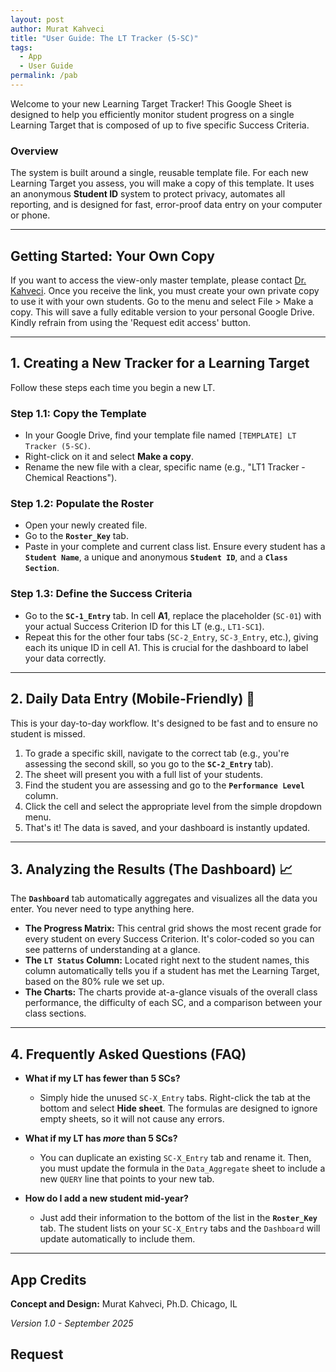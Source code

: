 ```yaml
---
layout: post
author: Murat Kahveci
title: "User Guide: The LT Tracker (5-SC)"
tags:
  - App
  - User Guide
permalink: /pab
---
```


Welcome to your new Learning Target Tracker! This Google Sheet is designed to help you efficiently monitor student progress on a single Learning Target that is composed of up to five specific Success Criteria.

### Overview
The system is built around a single, reusable template file. For each new Learning Target you assess, you will make a copy of this template. It uses an anonymous **Student ID** system to protect privacy, automates all reporting, and is designed for fast, error-proof data entry on your computer or phone.

---

## Getting Started: Your Own Copy

If you want to access the view-only master template, please contact [Dr. Kahveci](/contact). Once you receive the link, you must create your own private copy to use it with your own students. Go to the menu and select File > Make a copy. This will save a fully editable version to your personal Google Drive. Kindly refrain from using the 'Request edit access' button.

---

## 1. Creating a New Tracker for a Learning Target

Follow these steps each time you begin a new LT.

### Step 1.1: Copy the Template
* In your Google Drive, find your template file named `[TEMPLATE] LT Tracker (5-SC)`.
* Right-click on it and select **Make a copy**.
* Rename the new file with a clear, specific name (e.g., "LT1 Tracker - Chemical Reactions").

### Step 1.2: Populate the Roster
* Open your newly created file.
* Go to the **`Roster_Key`** tab.
* Paste in your complete and current class list. Ensure every student has a **`Student Name`**, a unique and anonymous **`Student ID`**, and a **`Class Section`**.

### Step 1.3: Define the Success Criteria
* Go to the **`SC-1_Entry`** tab. In cell **A1**, replace the placeholder (`SC-01`) with your actual Success Criterion ID for this LT (e.g., `LT1-SC1`).
* Repeat this for the other four tabs (`SC-2_Entry`, `SC-3_Entry`, etc.), giving each its unique ID in cell A1. This is crucial for the dashboard to label your data correctly.

---

## 2. Daily Data Entry (Mobile-Friendly) 📱

This is your day-to-day workflow. It's designed to be fast and to ensure no student is missed.

1.  To grade a specific skill, navigate to the correct tab (e.g., you're assessing the second skill, so you go to the **`SC-2_Entry`** tab).
2.  The sheet will present you with a full list of your students.
3.  Find the student you are assessing and go to the **`Performance Level`** column.
4.  Click the cell and select the appropriate level from the simple dropdown menu.
5.  That's it! The data is saved, and your dashboard is instantly updated.

---

## 3. Analyzing the Results (The Dashboard) 📈

The **`Dashboard`** tab automatically aggregates and visualizes all the data you enter. You never need to type anything here.

* **The Progress Matrix:** This central grid shows the most recent grade for every student on every Success Criterion. It's color-coded so you can see patterns of understanding at a glance.
* **The `LT Status` Column:** Located right next to the student names, this column automatically tells you if a student has met the Learning Target, based on the 80% rule we set up.
* **The Charts:** The charts provide at-a-glance visuals of the overall class performance, the difficulty of each SC, and a comparison between your class sections.

---

## 4. Frequently Asked Questions (FAQ)

* **What if my LT has fewer than 5 SCs?**
  * Simply hide the unused `SC-X_Entry` tabs. Right-click the tab at the bottom and select **Hide sheet**. The formulas are designed to ignore empty sheets, so it will not cause any errors.

* **What if my LT has *more* than 5 SCs?**
  * You can duplicate an existing `SC-X_Entry` tab and rename it. Then, you must update the formula in the `Data_Aggregate` sheet to include a new `QUERY` line that points to your new tab.

* **How do I add a new student mid-year?**
  * Just add their information to the bottom of the list in the **`Roster_Key`** tab. The student lists on your `SC-X_Entry` tabs and the `Dashboard` will update automatically to include them.

---

## App Credits

**Concept and Design:**
Murat Kahveci, Ph.D.
Chicago, IL

*Version 1.0 - September 2025*

## Request
